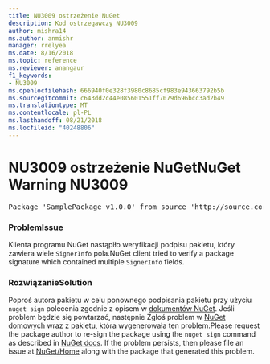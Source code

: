 ```yaml
---
title: NU3009 ostrzeżenie NuGet
description: Kod ostrzegawczy NU3009
author: mishra14
ms.author: anmishr
manager: rrelyea
ms.date: 8/16/2018
ms.topic: reference
ms.reviewer: anangaur
f1_keywords:
- NU3009
ms.openlocfilehash: 666940f0e328f3980c8685cf983e943663792b5b
ms.sourcegitcommit: c643dd2c44e085601551ff7079d696bcc3ad2b49
ms.translationtype: MT
ms.contentlocale: pl-PL
ms.lasthandoff: 08/21/2018
ms.locfileid: "40248806"
---
```

# <a name="nuget-warning-nu3009"></a><span data-ttu-id="06bc2-103">NU3009 ostrzeżenie NuGet</span><span class="sxs-lookup"><span data-stu-id="06bc2-103">NuGet Warning NU3009</span></span>

<pre>Package 'SamplePackage v1.0.0' from source 'http://source.com/index.json': The package signature file does not contain exactly one primary signature.</pre>

### <a name="issue"></a><span data-ttu-id="06bc2-104">Problem</span><span class="sxs-lookup"><span data-stu-id="06bc2-104">Issue</span></span>

<span data-ttu-id="06bc2-105">Klienta programu NuGet nastąpiło weryfikacji podpisu pakietu, który zawiera wiele `SignerInfo` pola.</span><span class="sxs-lookup"><span data-stu-id="06bc2-105">NuGet client tried to verify a package signature which contained multiple `SignerInfo` fields.</span></span>


### <a name="solution"></a><span data-ttu-id="06bc2-106">Rozwiązanie</span><span class="sxs-lookup"><span data-stu-id="06bc2-106">Solution</span></span>

<span data-ttu-id="06bc2-107">Poproś autora pakietu w celu ponownego podpisania pakietu przy użyciu `nuget sign` polecenia zgodnie z opisem w [dokumentów NuGet](https://docs.microsoft.com/en-us/nuget/create-packages/sign-a-package). Jeśli problem będzie się powtarzać, następnie Zgłoś problem w [NuGet domowych](https://github.com/NuGet/Home/issues) wraz z pakietu, która wygenerowała ten problem.</span><span class="sxs-lookup"><span data-stu-id="06bc2-107">Please request the package author to re-sign the package using the `nuget sign` command as described in [NuGet docs](https://docs.microsoft.com/en-us/nuget/create-packages/sign-a-package). If the problem persists, then please file an issue at [NuGet/Home](https://github.com/NuGet/Home/issues) along with the package that generated this problem.</span></span>


